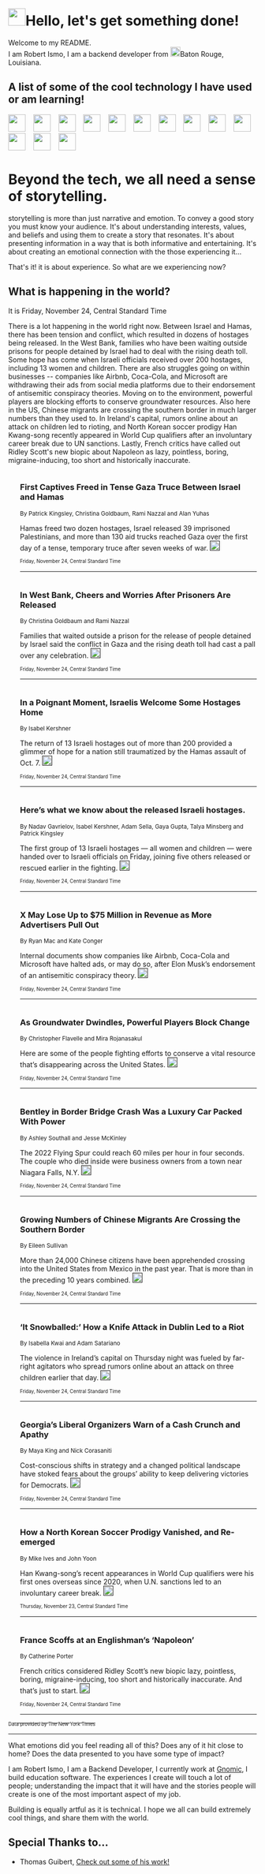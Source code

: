 <h1><img src="https://emojis.slackmojis.com/emojis/images/1643514375/3493/hot-coffee.gif?1643514375" width="35"/>Hello, let's get something done!</h1>

<p>Welcome to my README.<br/>
I am Robert Ismo, I am a backend developer from <img src="https://emojis.slackmojis.com/emojis/images/1638395689/50435/moulin_rouge.png?1638395689" width="20"/>Baton Rouge, Louisiana.</p>
<h2>A list of some of the cool technology I have used or am learning!</h2>
<p>
<img src="https://emojis.slackmojis.com/emojis/images/1643516091/21142/meow_bongotap.gif?1643516091" width="35" alt="">
<img src="https://img.shields.io/badge/Favorite%20Frontend%20Framework-SvelteKit-f83903" alt="">
<img src="https://img.shields.io/badge/Second%20Favorite-Vue-40b581" alt="">
<img src="https://img.shields.io/badge/Most%20Used%20Runtime-Nodejs-78b061" alt="">
<img src="https://emojis.slackmojis.com/emojis/images/1643517416/34482/fire.gif?1643517416" width="35" alt="">
<img src="https://img.shields.io/badge/Javascript%20But%20Better-Typescript-0078ca" alt="">
<img src="https://img.shields.io/badge/Favorite%20Language-Elixir-3e244d" alt="">
<img src="https://img.shields.io/badge/Containerize%20Everything-Docker-6ac9ef" alt="">
<img src="https://emojis.slackmojis.com/emojis/images/1643514596/5999/meow_party.gif?1643514596" width="35" alt="">
<img src="https://img.shields.io/badge/API%20Love%20Language-Graphql-de32a5" alt="">
<img src="https://img.shields.io/badge/Our%20Favorite%20Version%20Controller-Git-e94f33" alt="">
<img src="https://img.shields.io/badge/Favorite%20Database-Redis-d42d1d" alt="">
<img src="https://emojis.slackmojis.com/emojis/images/1643514559/5584/deployparrot.gif?1643514559" width="35" alt="">
<img src="https://img.shields.io/badge/Container%20Interstate-RabbitMQ-f66200" alt="">
<img src="https://img.shields.io/badge/Gotta%20Learn-Kubernetes-316adf" alt="">
<img src="https://img.shields.io/badge/Really%20Mature%20Now-WASM-654fef" alt="">
<img src="https://emojis.slackmojis.com/emojis/images/1666642497/61942/dance_vibe.gif?1666642497" width="35" alt="">
<img src="https://img.shields.io/badge/For%20My%20M1-ARM64-657d96" alt="">
<img src="https://img.shields.io/badge/Loving%20This%20So%20Much-TailwindCSS-17bcb5" alt="">
<img src="https://img.shields.io/badge/Cool%20Build%20Tool-Vite-f9cb24" alt="">
<img src="https://emojis.slackmojis.com/emojis/images/1669231376/62819/working-on-it.gif?1669231376" width="35" alt="">
<img src="https://img.shields.io/badge/Fun%20and%20Easy%20Database-MongoDB-5f8c49" alt="">
<img src="https://img.shields.io/badge/JS%20Life%20Support-NPM-c73737" alt="">
<img src="https://img.shields.io/badge/I%20Liked%20It-DynamoDB-0073b9" alt="">
<img src="https://emojis.slackmojis.com/emojis/images/1643514045/46/question.gif?1643514045" width="35" alt="">
<img src="https://img.shields.io/badge/cool-React-60d6f9" alt="">
<img src="https://img.shields.io/badge/Future%20Big%20Project-Lambda-f37e00" alt="">
<img src="https://img.shields.io/badge/NPM%20But%20Better-PNPM-f1aa07" alt="">
<img src="https://emojis.slackmojis.com/emojis/images/1643514943/9662/fbwow.gif?1643514943" width="35" alt="">
<img src="https://img.shields.io/badge/First%20Language-C-662079" alt="">
<img src="https://img.shields.io/badge/Where%20I%20Deploy%20Frontend-Vercel-000000" alt="">
<img src="https://img.shields.io/badge/Who%20Does%20not%20Want%20an%20App-Swift-f9492a" alt="">
<img src="https://emojis.slackmojis.com/emojis/images/1643514058/151/javascript.png?1643514058" width="35" alt="">
<img src="https://img.shields.io/badge/cool-Python-fbd542" alt="">
<img src="https://img.shields.io/badge/Favorite%20Something-Stripe-656cdc" alt="">
<img src="https://img.shields.io/badge/Of%20Course-HTML5-ed6327" alt="">
<img src="https://emojis.slackmojis.com/emojis/images/1660415405/60731/bomb.gif?1660415405" width="35" alt="">
<img src="https://img.shields.io/badge/hate-CSS-2964ec" alt="">
<img src="https://img.shields.io/badge/Learning-CircleCI-141215" alt="">
<img src="https://img.shields.io/badge/Learning-Rust-fbbb3b" alt="">
<img src="https://emojis.slackmojis.com/emojis/images/1660415397/60712/writing-hand.gif?1660415397" width="35" alt="">
<img src="https://img.shields.io/badge/Dev%20Browser%20of%20Choice-Firefox-cc4e26" alt="">
<img src="https://img.shields.io/badge/Recoverying%20From%20Windows-UNIX-1781e3" alt="">
<img src="https://img.shields.io/badge/LOVE-LogSeq-90c1c2" alt="">
<img src="https://emojis.slackmojis.com/emojis/images/1643514066/223/kirby.gif?1643514066" width="35" alt="">
<img src="https://img.shields.io/badge/Daily%20Driver-MacOS-e6e6e8" alt="">
<img src="https://img.shields.io/badge/Git%20Server-Github-000000" alt="">
<img src="https://img.shields.io/badge/enjoyable-EC2-f17428" alt="">
<img src="https://emojis.slackmojis.com/emojis/images/1643514239/2069/excited.gif?1643514239" width="35" alt="">
</p>
<h1>Beyond the tech, we all need a sense of storytelling.</h1>
<p>storytelling is more than just narrative and emotion. To convey a good story you must know your audience. It's about understanding interests, values, and beliefs and using them to create a story that resonates. It's about presenting information in a way that is both informative and entertaining. It's about creating an emotional connection with the those experiencing it...</p>
<p>That's it! it is about experience. So what are we experiencing now?</p>
<h2>What is happening in the world?</h2>
<p>It is Friday, November 24, Central Standard Time</p>
<p>
There is a lot happening in the world right now. Between Israel and Hamas, there has been tension and conflict, which resulted in dozens of hostages being released. In the West Bank, families who have been waiting outside prisons for people detained by Israel had to deal with the rising death toll. Some hope has come when Israeli officials received over 200 hostages, including 13 women and children. There are also struggles going on within businesses -- companies like Airbnb, Coca-Cola, and Microsoft are withdrawing their ads from social media platforms due to their endorsement of antisemitic conspiracy theories. Moving on to the environment, powerful players are blocking efforts to conserve groundwater resources. Also here in the US, Chinese migrants are crossing the southern border in much larger numbers than they used to. In Ireland&#39;s capital, rumors online about an attack on children led to rioting, and North Korean soccer prodigy Han Kwang-song recently appeared in World Cup qualifiers after an involuntary career break due to UN sanctions. Lastly, French critics have called out Ridley Scott&#39;s new biopic about Napoleon as lazy, pointless, boring, migraine-inducing, too short and historically inaccurate.</p>
<ol>
<img src="https://img.shields.io/badge/-world-blue" alt="">
<h3>First Captives Freed in Tense Gaza Truce Between Israel and Hamas</h3>
<sub>By Patrick Kingsley, Christina Goldbaum, Rami Nazzal and Alan Yuhas</sub>
<p>Hamas freed two dozen hostages, Israel released 39 imprisoned Palestinians, and more than 130 aid trucks reached Gaza over the first day of a tense, temporary truce after seven weeks of war.  <a href=""><img src="https://developer.nytimes.com/files/poweredby_nytimes_30b.png?v=1583354208352" height="20"></a></p>
<sub><sub>Friday, November 24, Central Standard Time</sub></sub>
<hr/>
<img src="https://img.shields.io/badge/-world-blue" alt="">
<h3>In West Bank, Cheers and Worries After Prisoners Are Released</h3>
<sub>By Christina Goldbaum and Rami Nazzal</sub>
<p>Families that waited outside a prison for the release of people detained by Israel said the conflict in Gaza and the rising death toll had cast a pall over any celebration.  <a href=""><img src="https://developer.nytimes.com/files/poweredby_nytimes_30b.png?v=1583354208352" height="20"></a></p>
<sub><sub>Friday, November 24, Central Standard Time</sub></sub>
<hr/>
<img src="https://img.shields.io/badge/-world-blue" alt="">
<h3>In a Poignant Moment, Israelis Welcome Some Hostages Home</h3>
<sub>By Isabel Kershner</sub>
<p>The return of 13 Israeli hostages out of more than 200 provided a glimmer of hope for a nation still traumatized by the Hamas assault of Oct. 7.  <a href=""><img src="https://developer.nytimes.com/files/poweredby_nytimes_30b.png?v=1583354208352" height="20"></a></p>
<sub><sub>Friday, November 24, Central Standard Time</sub></sub>
<hr/>
<img src="https://img.shields.io/badge/-world-blue" alt="">
<h3>Here’s what we know about the released Israeli hostages.</h3>
<sub>By Nadav Gavrielov, Isabel Kershner, Adam Sella, Gaya Gupta, Talya Minsberg and Patrick Kingsley</sub>
<p>The first group of 13 Israeli hostages — all women and children — were handed over to Israeli officials on Friday, joining five others released or rescued earlier in the fighting.  <a href=""><img src="https://developer.nytimes.com/files/poweredby_nytimes_30b.png?v=1583354208352" height="20"></a></p>
<sub><sub>Friday, November 24, Central Standard Time</sub></sub>
<hr/>
<img src="https://img.shields.io/badge/-business-blue" alt="">
<h3>X May Lose Up to $75 Million in Revenue as More Advertisers Pull Out</h3>
<sub>By Ryan Mac and Kate Conger</sub>
<p>Internal documents show companies like Airbnb, Coca-Cola and Microsoft have halted ads, or may do so, after Elon Musk’s endorsement of an antisemitic conspiracy theory.  <a href=""><img src="https://developer.nytimes.com/files/poweredby_nytimes_30b.png?v=1583354208352" height="20"></a></p>
<sub><sub>Friday, November 24, Central Standard Time</sub></sub>
<hr/>
<img src="https://img.shields.io/badge/-climate-blue" alt="">
<h3>As Groundwater Dwindles, Powerful Players Block Change</h3>
<sub>By Christopher Flavelle and Mira Rojanasakul</sub>
<p>Here are some of the people fighting efforts to conserve a vital resource that’s disappearing across the United States.  <a href=""><img src="https://developer.nytimes.com/files/poweredby_nytimes_30b.png?v=1583354208352" height="20"></a></p>
<sub><sub>Friday, November 24, Central Standard Time</sub></sub>
<hr/>
<img src="https://img.shields.io/badge/-nyregion-blue" alt="">
<h3>Bentley in Border Bridge Crash Was a Luxury Car Packed With Power</h3>
<sub>By Ashley Southall and Jesse McKinley</sub>
<p>The 2022 Flying Spur could reach 60 miles per hour in four seconds. The couple who died inside were business owners from a town near Niagara Falls, N.Y.  <a href=""><img src="https://developer.nytimes.com/files/poweredby_nytimes_30b.png?v=1583354208352" height="20"></a></p>
<sub><sub>Friday, November 24, Central Standard Time</sub></sub>
<hr/>
<img src="https://img.shields.io/badge/-us-blue" alt="">
<h3>Growing Numbers of Chinese Migrants Are Crossing the Southern Border</h3>
<sub>By Eileen Sullivan</sub>
<p>More than 24,000 Chinese citizens have been apprehended crossing into the United States from Mexico in the past year. That is more than in the preceding 10 years combined.  <a href=""><img src="https://developer.nytimes.com/files/poweredby_nytimes_30b.png?v=1583354208352" height="20"></a></p>
<sub><sub>Friday, November 24, Central Standard Time</sub></sub>
<hr/>
<img src="https://img.shields.io/badge/-world-blue" alt="">
<h3>‘It Snowballed:’ How a Knife Attack in Dublin Led to a Riot</h3>
<sub>By Isabella Kwai and Adam Satariano</sub>
<p>The violence in Ireland’s capital on Thursday night was fueled by far-right agitators who spread rumors online about an attack on three children earlier that day.  <a href=""><img src="https://developer.nytimes.com/files/poweredby_nytimes_30b.png?v=1583354208352" height="20"></a></p>
<sub><sub>Friday, November 24, Central Standard Time</sub></sub>
<hr/>
<img src="https://img.shields.io/badge/-us-blue" alt="">
<h3>Georgia’s Liberal Organizers Warn of a Cash Crunch and Apathy</h3>
<sub>By Maya King and Nick Corasaniti</sub>
<p>Cost-conscious shifts in strategy and a changed political landscape have stoked fears about the groups’ ability to keep delivering victories for Democrats.  <a href=""><img src="https://developer.nytimes.com/files/poweredby_nytimes_30b.png?v=1583354208352" height="20"></a></p>
<sub><sub>Friday, November 24, Central Standard Time</sub></sub>
<hr/>
<img src="https://img.shields.io/badge/-world-blue" alt="">
<h3>How a North Korean Soccer Prodigy Vanished, and Re-emerged</h3>
<sub>By Mike Ives and John Yoon</sub>
<p>Han Kwang-song’s recent appearances in World Cup qualifiers were his first ones overseas since 2020, when U.N. sanctions led to an involuntary career break.  <a href=""><img src="https://developer.nytimes.com/files/poweredby_nytimes_30b.png?v=1583354208352" height="20"></a></p>
<sub><sub>Thursday, November 23, Central Standard Time</sub></sub>
<hr/>
<img src="https://img.shields.io/badge/-arts-blue" alt="">
<h3>France Scoffs at an Englishman’s ‘Napoleon’</h3>
<sub>By Catherine Porter</sub>
<p>French critics considered Ridley Scott’s new biopic lazy, pointless, boring, migraine-inducing, too short and historically inaccurate. And that’s just to start.  <a href=""><img src="https://developer.nytimes.com/files/poweredby_nytimes_30b.png?v=1583354208352" height="20"></a></p>
<sub><sub>Friday, November 24, Central Standard Time</sub></sub>
<hr/>
</ol>
<a href="https://developer.nytimes.com"><sub><sub>Data provided by The New York Times</sub></sub></a>
<hr/>
<p>What emotions did you feel reading all of this? Does any of it hit close to home? Does the data presented to you have some type of impact?</p>
<p>I am Robert Ismo, I am a Backend Developer, I currently work at <a href="https://gnomic.education/">Gnomic</a>, I build education software. The experiences I create will touch a lot of people; understanding the impact that it will have and the stories people will create is one of the most important aspect of my job.</p>
<p>Building is equally artful as it is technical. I hope we all can build extremely cool things, and share them with the world.</p>
<h2>Special Thanks to...</h2>
<ul>
<li>Thomas Guibert, <a href="https://github.com/thmsgbrt/thmsgbrt">Check out some of his work!</a></li>
</ul>